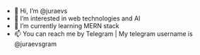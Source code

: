 - 👋 Hi, I’m @juraevs
- 👀 I’m interested in web technologies and AI
- 🌱 I’m currently learning MERN stack
- 📫 You can reach me by Telegram | My telegram username is @juraevsgram
